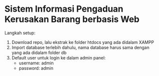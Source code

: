 # Sistem Informasi Pengaduan Kerusakan Barang berbasis Web

Langkah setup:
1. Download repo, lalu ekstrak ke folder htdocs yang ada didalam XAMPP
2. Import database terlebih dahulu, nama database harus sama dengan yang ada didalam folder db
3. Default user untuk login ke dalam admin panel:
    - username: admin
    - password: admin
